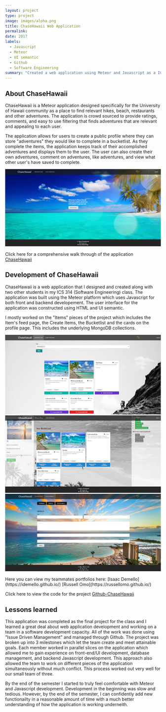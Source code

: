 ```yaml
---
layout: project
type: project
image: images/aloha.png
title: ChaseHawaii Web Application
permalink: 
date: 2017
labels:
  - Javascript
  - Meteor
  - UI semantic
  - Github
  - Software Engineering
summary: "Created a web application using Meteor and Javascript as a ICS 314 project"
---
```


## About ChaseHawaii
<p>ChaseHawaii is a Meteor application designed specifically for the University of Hawaii community as a place to find relevant hikes, beach, restaurants and other adventures. The application is crowd sourced to provide ratings, comments, and easy to use filtering that finds adventures that are relevant and appealing to each user.</p>

<p>The application allows for users to create a public profile where they can store "adventures" they would like to complete in a bucketlist. As they complete the items, the application keeps track of their accomplished adventures and displays them to the user. The user can also create their own adventures, comment on adventures, like adventures, and view what other user's have saved to complete.</p>

<img class="ui large rounded image" src="/images/landing.png">

Click here for a comprehensive walk through of the application [<i class="github icon"></i>ChaseHawaii](https://chasehawaii.github.io/)

## Development of ChaseHawaii
<p>ChaseHawaii is a web application that I designed and created along with two other students in my ICS 314 (Software Engineering) class. The application was built using the Meteor platform which uses Javascript for both front and backend developement. The user interface for the application was constructed using HTML and UI semantic.</p>

<p>I mostly worked on the "Items" pieces of the project which includes the Item's feed page, the Create Items, the Bucketlist and the cards on the profile page. This includes the underlying MongoDB collections.</p>

<img class="ui large rounded image" src="/images/itemfeed.png">

<img class="ui large rounded image" src="/images/profile2.png">

<img class="ui large rounded image" src="/images/beach.png">

<p>Here you can view my teammates portfolios here:
[Isaac Demello](https://idemello.github.io/)
[Russell Omo](https://russellomo.github.io/)



Click here to view the code for the project [<i class="github icon"></i>Github-ChaseHawaii](https://github.com/chasehawaii/chasehawaii)

## Lessons learned
<p> This application was completed as the final project for the class and I learned a great deal about web application development and working on a team in a software development capacity. All of the work was done using "Issue Driven Management" and managed through Github. The project was broken up into 3 milestones which let the team create and meet attainable goals. Each member worked in parallel slices on the application which allowed me to gain experience on front-end/UI development, database management, and backend Javascript development. This approach also allowed the team to work on different pieces of the application simultaneously without much conflict. This process worked out very well for our small team of three.</p>

<p> By the end of the semester I started to truly feel comfortable with Meteor and Javascript development. Development in the beginning was slow and tedious. However, by the end of the semester, I can confidently add new functionailty in a reasonable amount of time with a much better understanding of how the application is working underneith.</p>

